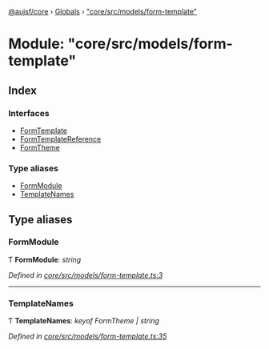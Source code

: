 [@aujsf/core](../README.md) › [Globals](../globals.md) › ["core/src/models/form-template"](_core_src_models_form_template_.md)

# Module: "core/src/models/form-template"

## Index

### Interfaces

* [FormTemplate](../interfaces/_core_src_models_form_template_.formtemplate.md)
* [FormTemplateReference](../interfaces/_core_src_models_form_template_.formtemplatereference.md)
* [FormTheme](../interfaces/_core_src_models_form_template_.formtheme.md)

### Type aliases

* [FormModule](_core_src_models_form_template_.md#formmodule)
* [TemplateNames](_core_src_models_form_template_.md#templatenames)

## Type aliases

###  FormModule

Ƭ **FormModule**: *string*

*Defined in [core/src/models/form-template.ts:3](https://github.com/jbockle/au-jsonschema-form/blob/edb7bd4/packages/core/src/models/form-template.ts#L3)*

___

###  TemplateNames

Ƭ **TemplateNames**: *keyof FormTheme | string*

*Defined in [core/src/models/form-template.ts:35](https://github.com/jbockle/au-jsonschema-form/blob/edb7bd4/packages/core/src/models/form-template.ts#L35)*

